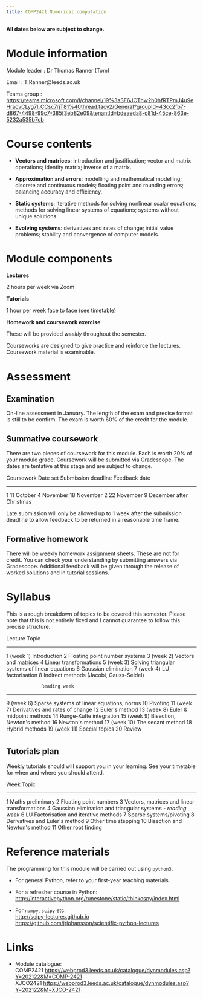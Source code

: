 ```yaml
---
title: COMP2421 Numerical computation
---
```


**All dates below are subject to change.**

# Module information

Module leader
:   Dr Thomas Ranner (Tom)

Email
:   T.Ranner\@leeds.ac.uk

Teams group
:   <https://teams.microsoft.com/l/channel/19%3aSF6JCThw2h0hfRTPmJ4u9eHraovCLyg7I_CCsc7rjT81%40thread.tacv2/General?groupId=43cc2fb7-d867-4498-99c7-385f3eb82e09&tenantId=bdeaeda8-c81d-45ce-863e-5232a535b7cb>

# Course contents

-   **Vectors and matrices**: introduction and justification; vector and matrix operations; identity matrix; inverse of a matrix.

-   **Approximation and errors**: modelling and mathematical modelling; discrete and continuous models; floating point and rounding errors; balancing accuracy and efficiency.

-   **Static systems**: iterative methods for solving nonlinear scalar equations; methods for solving linear systems of equations; systems without unique solutions.

-   **Evolving systems**: derivatives and rates of change; initial value problems; stability and convergence of computer models.

# Module components

**Lectures**

2 hours per week via Zoom

**Tutorials**

1 hour per week face to face (see timetable)

**Homework and coursework exercise**

These will be provided *weekly* throughout the semester.

Courseworks are designed to give practice and reinforce the lectures. Coursework material is examinable.

# Assessment

## Examination

On-line assessment in January. The length of the exam and precise format is still to be confirm. The exam is worth 60% of the credit for the module.

## Summative coursework

There are two pieces of coursework for this module. Each is worth 20% of your module grade. Coursework will be submitted via Gradescope. The dates are tentative at this stage and are subject to change.

  Coursework   Date set      Submission deadline   Feedback date
  ------------ ------------- --------------------- -----------------
  1            11 October    4 November            18 November
  2            22 November   9 December            after Christmas

Late submission will only be allowed up to 1 week after the submission deadline to allow feedback to be returned in a reasonable time frame.

## Formative homework

There will be weekly homework assignment sheets. These are not for credit. You can check your understanding by submitting answers via Gradescope. Additional feedback will be given through the release of worked solutions and in tutorial sessions.

# Syllabus

This is a rough breakdown of topics to be covered this semester. Please note that this is not entirely fixed and I cannot guarantee to follow this precise structure.

  Lecture      Topic
  ------------ ------------------------------------------------
  1 (week 1)   Introduction
  2            Floating point number systems
  3 (week 2)   Vectors and matrices
  4            Linear transformations
  5 (week 3)   Solving triangular systems of linear equations
  6            Gaussian elimination
  7 (week 4)   LU factorisation
  8            Indirect methods (Jacobi, Gauss-Seidel)

                 Reading week
  -------------- -------------------------------------------
  9 (week 6)     Sparse systems of linear equations, norms
  10             Pivoting
  11 (week 7)    Derivatives and rates of change
  12             Euler's method
  13 (week 8)    Euler & midpoint methods
  14             Runge-Kutte integration
  15 (week 9)    Bisection, Newton's method
  16             Newton's method
  17 (week 10)   The secant method
  18             Hybrid methods
  19 (week 11)   Special topics
  20             Review

# 

## Tutorials plan

Weekly tutorials should will support you in your learning. See your timetable for when and where you should attend.

  Week   Topic
  ------ ----------------------------------------------
  1      Maths preliminary
  2      Floating point numbers
  3      Vectors, matrices and linear transformations
  4      Gaussian elimination and triangular systems
  \-     *reading week*
  6      LU Factorisation and iterative methods
  7      Sparse systems/pivoting
  8      Derivatives and Euler's method
  9      Other time stepping
  10     Bisection and Newton's method
  11     Other root finding

# Reference materials

The programming for this module will be carried out using `python3`.

-   For general Python, refer to your first-year teaching materials.

-   For a refresher course in Python:\
    <http://interactivepython.org/runestone/static/thinkcspy/index.html>

-   For `numpy`, `scipy` etc:\
    <http://scipy-lectures.github.io>\
    <https://github.com/jrjohansson/scientific-python-lectures>

# Links

-   Module catalogue:\
    COMP2421 <https://webprod3.leeds.ac.uk/catalogue/dynmodules.asp?Y=202122&M=COMP-2421>\
    XJCO2421 <https://webprod3.leeds.ac.uk/catalogue/dynmodules.asp?Y=202122&M=XJCO-2421>
